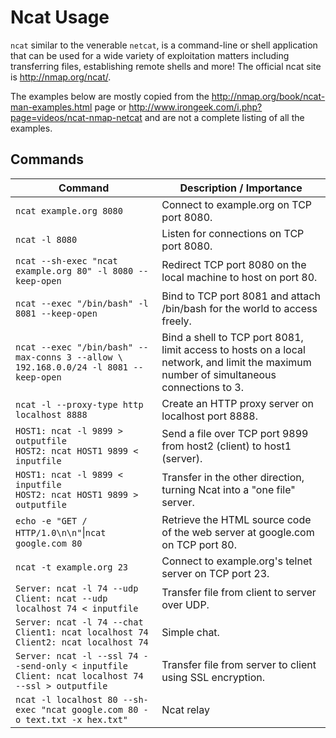 # Ncat Usage

`ncat` similar to the venerable `netcat`, is a command-line or shell application that can be used for a wide variety of exploitation matters including transferring files, establishing remote shells and more! The official ncat site is http://nmap.org/ncat/.

The examples below are mostly copied from the http://nmap.org/book/ncat-man-examples.html page or http://www.irongeek.com/i.php?page=videos/ncat-nmap-netcat and are not a complete listing of all the examples.

## Commands
| Command  | Description / Importance |
| -------- | ------------------------ |
| `ncat example.org 8080` | Connect to example.org on TCP port 8080. |
| `ncat -l 8080` | Listen for connections on TCP port 8080. |
| `ncat --sh-exec "ncat example.org 80" -l 8080 --keep-open` | Redirect TCP port 8080 on the local machine to host on port 80. |
| `ncat --exec "/bin/bash" -l 8081 --keep-open` | Bind to TCP port 8081 and attach /bin/bash for the world to access freely. |
| `ncat --exec "/bin/bash" --max-conns 3 --allow \`<br>`192.168.0.0/24 -l 8081 --keep-open` | Bind a shell to TCP port 8081, limit access to hosts on a local network, and limit the maximum number of simultaneous connections to 3. |
| `ncat -l --proxy-type http localhost 8888` | Create an HTTP proxy server on localhost port 8888. |
| `HOST1: ncat -l 9899 > outputfile`<br>`HOST2: ncat HOST1 9899 < inputfile` | Send a file over TCP port 9899 from host2 (client) to host1 (server). |
| `HOST1: ncat -l 9899 < inputfile`<br>`HOST2: ncat HOST1 9899 > outputfile` | Transfer in the other direction, turning Ncat into a "one file" server. |
| `echo -e "GET / HTTP/1.0\n\n"`&#124;`ncat google.com 80` | Retrieve the HTML source code of the web server at google.com on TCP port 80. |
| `ncat -t example.org 23` | Connect to example.org's telnet server on TCP port 23. |
| `Server: ncat -l 74 --udp`<br>`Client: ncat --udp localhost 74 < inputfile` | Transfer file from client to server over UDP. |
| `Server: ncat -l 74 --chat`<br>`Client1: ncat localhost 74`<br>`Client2: ncat localhost 74`| Simple chat. |
| `Server: ncat -l --ssl 74 --send-only < inputfile`<br>`Client: ncat localhost 74 --ssl > outputfile` | Transfer file from server to client using SSL encryption. | 
| `ncat -l localhost 80 --sh-exec "ncat google.com 80 -o text.txt -x hex.txt"` | Ncat relay |